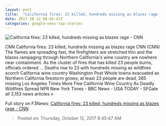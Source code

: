 ```yaml
---
layout: post
title:  "California fires: 23 killed, hundreds missing as blazes rage - CNN"
date: 2017-10-12 08:45:47Z
categories: google-news-top-stories
---
```


![California fires: 23 killed, hundreds missing as blazes rage - CNN](http://i2.cdn.cnn.com/cnnnext/dam/assets/171010182207-21-california-wildfires-1010-super-tease.jpg)

CNN California fires: 23 killed, hundreds missing as blazes rage CNN (CNN) The flames are spreading fast, the firefighters are stretched thin and the blazes rampaging through Northern California's wine country are nowhere near containment. As the cluster of fires that has killed 23 people burns, officials ordered ... Deaths rise to 23 with hundreds missing as wildfires scorch California wine country Washington Post Whole towns evacuated as Northern California firestorm grows; at least 23 people are dead, 285 missing Los Angeles Times More Flee California Wine Country As Deadly Wildfires Spread NPR New York Times - BBC News - USA TODAY - SFGate all 3,153 news articles »


Full story on F3News: [California fires: 23 killed, hundreds missing as blazes rage - CNN](http://www.f3nws.com/n/3XjCVG)

> Posted on: Thursday, October 12, 2017 8:45:47 AM

